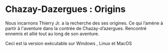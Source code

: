 # Chazay-Dazergues : Origins
Nous incarnons Thierry Jr. a la recherche des ses origines. Ce qui l’amène à partir à l'aventure dans la contrée de Chazay-d’azergues. Rencontré ennemis et allié tout au long de  son aventure.

Ceci est la version exécutable sur Windows , Linux et MacOS
